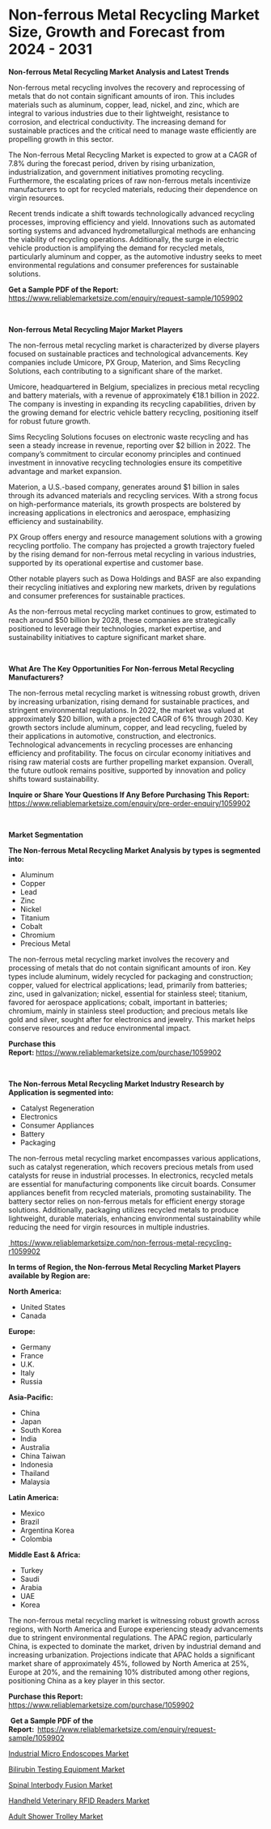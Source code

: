 <p><h1>Non-ferrous Metal Recycling Market Size, Growth and Forecast from 2024 - 2031</h1></p><p><strong>Non-ferrous Metal Recycling Market Analysis and Latest Trends</strong></p>
<p><p>Non-ferrous metal recycling involves the recovery and reprocessing of metals that do not contain significant amounts of iron. This includes materials such as aluminum, copper, lead, nickel, and zinc, which are integral to various industries due to their lightweight, resistance to corrosion, and electrical conductivity. The increasing demand for sustainable practices and the critical need to manage waste efficiently are propelling growth in this sector. </p><p>The Non-ferrous Metal Recycling Market is expected to grow at a CAGR of 7.8% during the forecast period, driven by rising urbanization, industrialization, and government initiatives promoting recycling. Furthermore, the escalating prices of raw non-ferrous metals incentivize manufacturers to opt for recycled materials, reducing their dependence on virgin resources. </p><p>Recent trends indicate a shift towards technologically advanced recycling processes, improving efficiency and yield. Innovations such as automated sorting systems and advanced hydrometallurgical methods are enhancing the viability of recycling operations. Additionally, the surge in electric vehicle production is amplifying the demand for recycled metals, particularly aluminum and copper, as the automotive industry seeks to meet environmental regulations and consumer preferences for sustainable solutions.</p></p>
<p><strong>Get a Sample PDF of the Report:&nbsp;</strong> <a href="https://www.reliablemarketsize.com/enquiry/request-sample/1059902?utm_campaign=1103&utm_medium=2&utm_source=Github&utm_content=ia&utm_term=07122024&utm_id=non-ferrous-metal-recycling">https://www.reliablemarketsize.com/enquiry/request-sample/1059902</a></p>
<p>&nbsp;</p>
<p><strong>Non-ferrous Metal Recycling Major Market Players</strong></p>
<p><p>The non-ferrous metal recycling market is characterized by diverse players focused on sustainable practices and technological advancements. Key companies include Umicore, PX Group, Materion, and Sims Recycling Solutions, each contributing to a significant share of the market.</p><p>Umicore, headquartered in Belgium, specializes in precious metal recycling and battery materials, with a revenue of approximately €18.1 billion in 2022. The company is investing in expanding its recycling capabilities, driven by the growing demand for electric vehicle battery recycling, positioning itself for robust future growth.</p><p>Sims Recycling Solutions focuses on electronic waste recycling and has seen a steady increase in revenue, reporting over $2 billion in 2022. The company’s commitment to circular economy principles and continued investment in innovative recycling technologies ensure its competitive advantage and market expansion.</p><p>Materion, a U.S.-based company, generates around $1 billion in sales through its advanced materials and recycling services. With a strong focus on high-performance materials, its growth prospects are bolstered by increasing applications in electronics and aerospace, emphasizing efficiency and sustainability.</p><p>PX Group offers energy and resource management solutions with a growing recycling portfolio. The company has projected a growth trajectory fueled by the rising demand for non-ferrous metal recycling in various industries, supported by its operational expertise and customer base.</p><p>Other notable players such as Dowa Holdings and BASF are also expanding their recycling initiatives and exploring new markets, driven by regulations and consumer preferences for sustainable practices.</p><p>As the non-ferrous metal recycling market continues to grow, estimated to reach around $50 billion by 2028, these companies are strategically positioned to leverage their technologies, market expertise, and sustainability initiatives to capture significant market share.</p></p>
<p>&nbsp;</p>
<p><strong>What Are The Key Opportunities For Non-ferrous Metal Recycling Manufacturers?</strong></p>
<p><p>The non-ferrous metal recycling market is witnessing robust growth, driven by increasing urbanization, rising demand for sustainable practices, and stringent environmental regulations. In 2022, the market was valued at approximately $20 billion, with a projected CAGR of 6% through 2030. Key growth sectors include aluminum, copper, and lead recycling, fueled by their applications in automotive, construction, and electronics. Technological advancements in recycling processes are enhancing efficiency and profitability. The focus on circular economy initiatives and rising raw material costs are further propelling market expansion. Overall, the future outlook remains positive, supported by innovation and policy shifts toward sustainability.</p></p>
<p><strong>Inquire or Share Your Questions If Any Before Purchasing This Report:</strong> <a href="https://www.reliablemarketsize.com/enquiry/pre-order-enquiry/1059902?utm_campaign=1103&utm_medium=2&utm_source=Github&utm_content=ia&utm_term=07122024&utm_id=non-ferrous-metal-recycling">https://www.reliablemarketsize.com/enquiry/pre-order-enquiry/1059902</a></p>
<p>&nbsp;</p>
<p><strong>Market Segmentation</strong></p>
<p><strong>The Non-ferrous Metal Recycling Market Analysis by types is segmented into:</strong></p>
<p><ul><li>Aluminum</li><li>Copper</li><li>Lead</li><li>Zinc</li><li>Nickel</li><li>Titanium</li><li>Cobalt</li><li>Chromium</li><li>Precious Metal</li></ul></p>
<p><p>The non-ferrous metal recycling market involves the recovery and processing of metals that do not contain significant amounts of iron. Key types include aluminum, widely recycled for packaging and construction; copper, valued for electrical applications; lead, primarily from batteries; zinc, used in galvanization; nickel, essential for stainless steel; titanium, favored for aerospace applications; cobalt, important in batteries; chromium, mainly in stainless steel production; and precious metals like gold and silver, sought after for electronics and jewelry. This market helps conserve resources and reduce environmental impact.</p></p>
<p><strong>Purchase this Report:&nbsp;</strong><a href="https://www.reliablemarketsize.com/purchase/1059902?utm_campaign=1103&utm_medium=2&utm_source=Github&utm_content=ia&utm_term=07122024&utm_id=non-ferrous-metal-recycling">https://www.reliablemarketsize.com/purchase/1059902</a></p>
<p>&nbsp;</p>
<p><strong>The Non-ferrous Metal Recycling Market Industry Research by Application is segmented into:</strong></p>
<p><ul><li>Catalyst Regeneration</li><li>Electronics</li><li>Consumer Appliances</li><li>Battery</li><li>Packaging</li></ul></p>
<p><p>The non-ferrous metal recycling market encompasses various applications, such as catalyst regeneration, which recovers precious metals from used catalysts for reuse in industrial processes. In electronics, recycled metals are essential for manufacturing components like circuit boards. Consumer appliances benefit from recycled materials, promoting sustainability. The battery sector relies on non-ferrous metals for efficient energy storage solutions. Additionally, packaging utilizes recycled metals to produce lightweight, durable materials, enhancing environmental sustainability while reducing the need for virgin resources in multiple industries.</p></p>
<p><a href="https://www.reliablemarketsize.com/non-ferrous-metal-recycling-r1059902?utm_campaign=1103&utm_medium=2&utm_source=Github&utm_content=ia&utm_term=07122024&utm_id=non-ferrous-metal-recycling">&nbsp;https://www.reliablemarketsize.com/non-ferrous-metal-recycling-r1059902</a></p>
<p><strong>In terms of Region, the Non-ferrous Metal Recycling Market Players available by Region are:</strong></p>
<p>
    <p> <strong> North America: </strong>
        <ul>
            <li>United States</li>
            <li>Canada</li>
        </ul>
        </p> 
    <p> <strong> Europe: </strong>
        <ul>
            <li>Germany</li>
            <li>France</li>
            <li>U.K.</li>
            <li>Italy</li>
            <li>Russia</li>
        </ul>
        </p> 
    <p> <strong> Asia-Pacific: </strong>
        <ul>
            <li>China</li>
            <li>Japan</li>
            <li>South Korea</li>
            <li>India</li>
            <li>Australia</li>
            <li>China Taiwan</li>
            <li>Indonesia</li>
            <li>Thailand</li>
            <li>Malaysia</li>
        </ul>
        </p> 
    <p> <strong> Latin America: </strong>
        <ul>
            <li>Mexico</li>
            <li>Brazil</li>
            <li>Argentina Korea</li>
            <li>Colombia</li>
        </ul>
        </p> 
    <p> <strong> Middle East & Africa: </strong>
        <ul>
            <li>Turkey</li>
            <li>Saudi</li>
            <li>Arabia</li>
            <li>UAE</li>
            <li>Korea</li>
        </ul>
    </p>
    </p>
<p><p>The non-ferrous metal recycling market is witnessing robust growth across regions, with North America and Europe experiencing steady advancements due to stringent environmental regulations. The APAC region, particularly China, is expected to dominate the market, driven by industrial demand and increasing urbanization. Projections indicate that APAC holds a significant market share of approximately 45%, followed by North America at 25%, Europe at 20%, and the remaining 10% distributed among other regions, positioning China as a key player in this sector.</p></p>
<p><strong>Purchase this Report: </strong><a href="https://www.reliablemarketsize.com/purchase/1059902?utm_campaign=1103&utm_medium=2&utm_source=Github&utm_content=ia&utm_term=07122024&utm_id=non-ferrous-metal-recycling">https://www.reliablemarketsize.com/purchase/1059902</a></p>
<p>&nbsp;<strong>Get a Sample PDF of the Report:&nbsp;&nbsp;</strong><a href="https://www.reliablemarketsize.com/enquiry/request-sample/1059902?utm_campaign=1103&utm_medium=2&utm_source=Github&utm_content=ia&utm_term=07122024&utm_id=non-ferrous-metal-recycling">https://www.reliablemarketsize.com/enquiry/request-sample/1059902</a></p>
<p><strong></strong></p>
<p><p><a href="https://issuu.com/reportprime-2/docs/industrial-micro-endoscopes-market-size-2030.pptx?utm_campaign=1103&utm_medium=2&utm_source=Github&utm_content=ia&utm_term=07122024&utm_id=non-ferrous-metal-recycling">Industrial Micro Endoscopes Market</a></p><p><a href="https://www.linkedin.com/pulse/bilirubin-testing-equipment-market-size-forecast-from-2024-2031-bfrzf?utm_campaign=1103&utm_medium=2&utm_source=Github&utm_content=ia&utm_term=07122024&utm_id=non-ferrous-metal-recycling">Bilirubin Testing Equipment Market</a></p><p><a href="https://www.linkedin.com/pulse/comprehensive-analysis-spinal-interbody-fusion-market-segments-pwp8f?utm_campaign=1103&utm_medium=2&utm_source=Github&utm_content=ia&utm_term=07122024&utm_id=non-ferrous-metal-recycling">Spinal Interbody Fusion Market</a></p><p><a href="https://issuu.com/reportprime-2/docs/handheld-veterinary-rfid-readers-market-size-2030.?utm_campaign=1103&utm_medium=2&utm_source=Github&utm_content=ia&utm_term=07122024&utm_id=non-ferrous-metal-recycling">Handheld Veterinary RFID Readers Market</a></p><p><a href="https://www.linkedin.com/pulse/adult-shower-trolley-market-analysis-future-growth-trends-q2qff?utm_campaign=1103&utm_medium=2&utm_source=Github&utm_content=ia&utm_term=07122024&utm_id=non-ferrous-metal-recycling">Adult Shower Trolley Market</a></p></p>